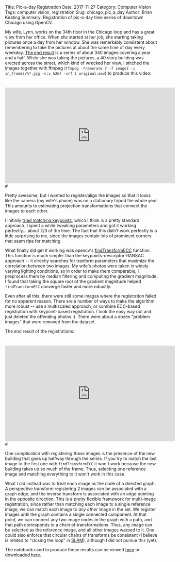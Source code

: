 Title: Pic-a-day Registration
Date: 2017-11-27
Category: Computer Vision
Tags: computer vision, registration
Slug: chicago_pic_a_day
Author: Brian Keating
Summary: Registration of pic-a-day time series of downtown Chicago using OpenCV.

My wife, Lynn, works on the 34th floor in the Chicago loop and has a great view from her office. When she started at her job, she starting taking pictures once a day from her window. She was remarkably consistent about remembering to take the pictures at about the same time of day every weekday. [The end result](https://drive.google.com/open?id=1YcygCgwlZiqAN92JWHnMMVColle5b5Wz) is a series of about 340 images covering a year and a half. While she was taking the pictures, a 40 story building was erected across the street, which kind of wrecked her view. I stitched the images together with ffmpeg (`ffmpeg -framerate 7 -f image2 -i in_frames/%*.jpg -c:v h264 -crf 1 original.mov`) to produce this video:

#
<iframe width="560" height="315" src="https://www.youtube.com/embed/YJgCCjt5hog?rel=0" frameborder="0" gesture="media" allowfullscreen></iframe>
#

Pretty awesome, but I wanted to register/align the images so that it looks like the camera (my wife's phone) was on a stationary tripod the whole year. This amounts to estimating projection transformations that connect the images to each other. 

I initially [tried matching keypoints](https://docs.opencv.org/3.0-beta/doc/py_tutorials/py_feature2d/py_feature_homography/py_feature_homography.html#py-feature-homography), which I think is a pretty standard approach. I spent a while tweaking parameters and got it working perfectly... about 2/3 of the time. The fact that this didn't work perfectly is a little surprising to me, since the images contain lots of prominent corners that seem ripe for matching.

What finally did get it working was opencv's [findTransformECC](https://docs.opencv.org/3.0-beta/modules/video/doc/motion_analysis_and_object_tracking.html#findtransformecc) function. This function is much simpler than the keypoints-descriptor-RANSAC approach -- it directly searches for tranform parameters that maximize the correlation between two images. My wife's photos were taken in widely varying lighting conditions, so in order to make them comparable, I preprocess them by median filtering and computing the gradient magnitude. I found that taking the square root of the gradient magnitude helped `findTransformECC` converge faster and more robustly.

Even after all this, there were still some images where the registration failed for no apparent reason. There are a number of ways to make the algorithm more robust -- use a multiscaled approach, or combine ECC-based registration with keypoint-based registration. I took the easy way out and just deleted the offending photos :). There were about a dozen "problem images" that were removed from the dataset. 

The end result of the registrations:

#
<iframe width="560" height="315" src="https://www.youtube.com/embed/O9Pr8s3eLWg?rel=0" frameborder="0" gesture="media" allowfullscreen></iframe>
#

One complication with registering these images is the presence of the new building that goes up halfway through the series. If you try to match the last image to the first one with `findTransformECC` it won't work because the new building takes up so much of the frame. Thus, selecting one reference image and matching everything to it won't work in this case.

What I did instead was to treat each image as the node of a directed graph. A perspective transform registering 2 images can be associated with a graph edge, and the inverse transform is associated with an edge pointing in the opposite direction.  This is a pretty flexible framework for multi-image registration, since rather than matching each image to a single reference image, we can match each image to *any other* image in the set. We register images until the graph contains a single connected component. At that point, we can connect any two image nodes in the graph with a path, and that path corresponds to a chain of transformations. Thus, any image can be selected as the reference image, and all other images warped to it. One could also enforce that circular chains of transforms be consistent (I believe is related to "closing the loop" in [SLAM](http://robots.stanford.edu/papers/thrun.graphslam.pdf)), although I did not pursue this (yet).

The notebook used to produce these results can be viewed [here]({filename}/notebooks/RegisterImages.html) or downloaded [here]({filename}/notebooks/RegisterImages.ipynb).
